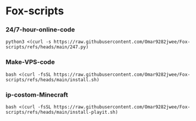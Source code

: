 # Fox-scripts

### 24/7-hour-online-code

```
python3 <(curl -s https://raw.githubusercontent.com/Omar9282jwee/Fox-scripts/refs/heads/main/247.py)
```


### Make-VPS-code

```
bash <(curl -fsSL https://raw.githubusercontent.com/Omar9282jwee/Fox-scripts/refs/heads/main/install.sh)
```


### ip-costom-Minecraft

```
bash <(curl -fsSL https://raw.githubusercontent.com/Omar9282jwee/Fox-scripts/refs/heads/main/install-playit.sh)
```
